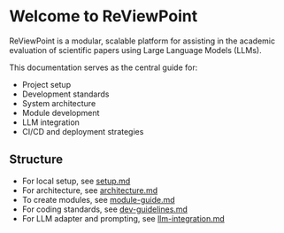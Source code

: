 # Welcome to ReViewPoint

ReViewPoint is a modular, scalable platform for assisting in the academic evaluation of scientific papers using Large Language Models (LLMs).

This documentation serves as the central guide for:

- Project setup
- Development standards
- System architecture
- Module development
- LLM integration
- CI/CD and deployment strategies

## Structure

- For local setup, see [setup.md](setup.md)
- For architecture, see [architecture.md](architecture.md)
- To create modules, see [module-guide.md](module-guide.md)
- For coding standards, see [dev-guidelines.md](dev-guidelines.md)
- For LLM adapter and prompting, see [llm-integration.md](llm-integration.md)
